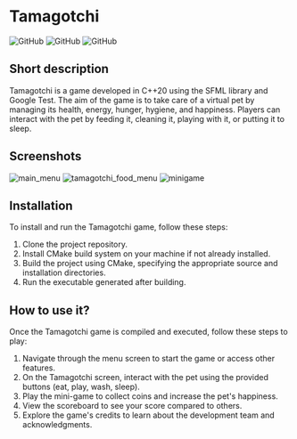 # Tamagotchi

![GitHub](https://img.shields.io/github/license/JarnotMaciej/tamagotchi?style=flat-square) ![GitHub](https://img.shields.io/github/languages/top/JarnotMaciej/tamagotchi?style=flat-square) ![GitHub](https://img.shields.io/github/languages/code-size/JarnotMaciej/tamagotchi?style=flat-square) 

## Short description
Tamagotchi is a game developed in C++20 using the SFML library and Google Test. The aim of the game is to take care of a virtual pet by managing its health, energy, hunger, hygiene, and happiness. Players can interact with the pet by feeding it, cleaning it, playing with it, or putting it to sleep.

## Screenshots
![main_menu](https://github.com/JarnotMaciej/tamagotchi/assets/92025751/93db1bbe-531b-4eea-83d9-1ffe49b56dd7)
![tamagotchi_food_menu](https://github.com/JarnotMaciej/tamagotchi/assets/92025751/f192054b-06d9-4c98-847f-6df6acc9b2a3)
![minigame](https://github.com/JarnotMaciej/tamagotchi/assets/92025751/508e2dc3-1e5c-49c5-b633-370f86ccd78d)


## Installation
To install and run the Tamagotchi game, follow these steps:

1. Clone the project repository.
2. Install CMake build system on your machine if not already installed.
3. Build the project using CMake, specifying the appropriate source and installation directories.
4. Run the executable generated after building.

## How to use it?
Once the Tamagotchi game is compiled and executed, follow these steps to play:
1. Navigate through the menu screen to start the game or access other features.
2. On the Tamagotchi screen, interact with the pet using the provided buttons (eat, play, wash, sleep).
3. Play the mini-game to collect coins and increase the pet's happiness.
4. View the scoreboard to see your score compared to others.
5. Explore the game's credits to learn about the development team and acknowledgments.
